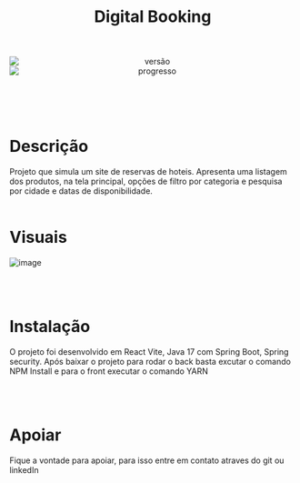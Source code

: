 <h1 align="center">Digital Booking</h1>



<br>
<br>
<div align="center">
<img style="display: block; margin: auto;" alt="versão" src="https://img.shields.io/badge/Vers%C3%A3o-1.0.0-blue?style=plastic&logo=exercism">
<img style="display: block; margin: auto;" alt="progresso" src="https://img.shields.io/badge/progresso-100%25-green?style=plastic&logo=lastpass">

</div>

<br>
<br>
<br>
<br>

# Descrição
Projeto que simula um site de reservas de hoteis. Apresenta uma listagem dos produtos, na tela principal, opções de filtro por categoria e pesquisa por cidade e datas de disponibilidade.
<br>
<br>

# Visuais

![image](https://github.com/thiagodorea/booking/assets/60205208/4417d4f4-01c3-44af-a88b-b9ecb5a56730)

<br>
<br>

# Instalação
O projeto foi desenvolvido em React Vite, Java 17 com Spring Boot, Spring security.
Após baixar o projeto para rodar o back basta excutar o comando NPM Install e para o front executar o comando YARN

<br>
<br>

# Apoiar
Fique a vontade para apoiar, para isso  entre em contato atraves do git ou linkedIn 

<br>
<br>

